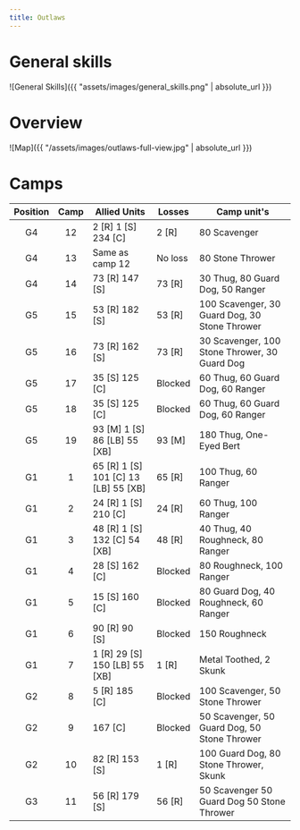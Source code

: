 ```yaml
---
title: Outlaws
---
```


# General skills

![General Skills]({{ "assets/images/general_skills.png" | absolute_url }})

# Overview

![Map]({{ "/assets/images/outlaws-full-view.jpg" | absolute_url }})

# Camps

| Position |   Camp  | Allied Units                         | Losses  | Camp unit's                                   |
|:--------:|:-------:|--------------------------------------|---------|-----------------------------------------------|
|    G4    |    12   | 2 [R] 1 [S] 234 [C]                  | 2 [R]   | 80 Scavenger                                  |
|    G4    |    13   | Same as camp 12                      | No loss | 80 Stone Thrower                              |
|    G4    |    14   | 73 [R] 147 [S]                       | 73 [R]  | 30 Thug, 80 Guard Dog, 50 Ranger              |
|    G5    |    15   | 53 [R] 182 [S]                       | 53 [R]  | 100 Scavenger, 30 Guard Dog, 30 Stone Thrower |
|    G5    |    16   | 73 [R] 162 [S]                       | 73 [R]  | 30 Scavenger, 100 Stone Thrower, 30 Guard Dog |
|    G5    |    17   | 35 [S] 125 [C]                       | Blocked | 60 Thug, 60 Guard Dog, 60 Ranger              |
|    G5    |    18   | 35 [S] 125 [C]                       | Blocked | 60 Thug, 60 Guard Dog, 60 Ranger              |
|    G5    |    19   | 93 [M] 1 [S] 86 [LB] 55 [XB]         | 93 [M]  | 180 Thug, One-Eyed Bert                       |
|    G1    |    1    | 65 [R] 1 [S] 101 [C] 13 [LB] 55 [XB] | 65 [R]  | 100 Thug, 60 Ranger                           |
|    G1    |    2    | 24 [R] 1 [S] 210 [C]                 | 24 [R]  | 60 Thug, 100 Ranger                           |
|    G1    |    3    | 48 [R] 1 [S] 132 [C] 54 [XB]         | 48 [R]  | 40 Thug, 40 Roughneck, 80 Ranger              |
|    G1    |    4    | 28 [S] 162 [C]                       | Blocked | 80 Roughneck, 100 Ranger                      |
|    G1    |    5    | 15 [S] 160 [C]                       | Blocked | 80 Guard Dog, 40 Roughneck, 60 Ranger         |
|    G1    |    6    | 90 [R] 90 [S]                        | Blocked | 150 Roughneck                                 |
|    G1    |    7    | 1 [R] 29 [S] 150 [LB] 55 [XB]        | 1 [R]   | Metal Toothed, 2 Skunk                        |
|    G2    |    8    | 5 [R] 185 [C]                        | Blocked | 100 Scavenger, 50 Stone Thrower               |
|    G2    |    9    | 167 [C]                              | Blocked | 50 Scavenger, 50 Guard Dog, 50 Stone Thrower  |
|    G2    |    10   | 82 [R] 153 [S]                       | 1 [R]   | 100 Guard Dog, 80 Stone Thrower, Skunk        |
|    G3    |    11   | 56 [R] 179 [S]                       | 56 [R]  | 50 Scavenger 50 Guard Dog 50 Stone Thrower    |
